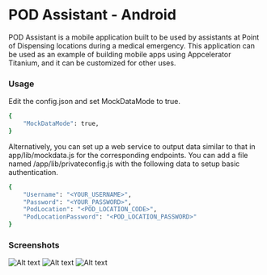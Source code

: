 # POD Assistant - Android 

POD Assistant is a mobile application built to be used by assistants at Point of Dispensing locations during a medical emergency. This application can be used as an example of building mobile apps using Appcelerator Titanium, and it can be customized for other uses.

### Usage
Edit the config.json and set MockDataMode to true.
```sh
{
   	"MockDataMode": true,
}
```

Alternatively, you can set up a web service to output data similar to that in app/lib/mockdata.js for the corresponding endpoints. You can add a file named /app/lib/privateconfig.js with the following data to setup basic authentication. 
```sh
{
   	"Username": "<YOUR_USERNAME>",
	"Password": "<YOUR_PASSWORD>",
	"PodLocation": "<POD_LOCATION_CODE>",
	"PodLocationPassword": "<POD_LOCATION_PASSWORD>"
}
```

### Screenshots

![Alt text](/screenshots/ipad4.png?raw=true "Login Screen")
![Alt text](/screenshots/ipad5.png?raw=true "Search Screen")
![Alt text](/screenshots/ipad6.png?raw=true "Household Screen")
